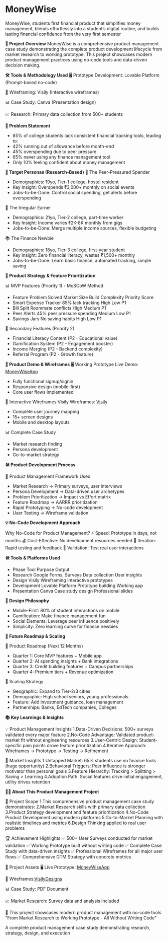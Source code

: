 # MoneyWise
MoneyWise, students first financial product that simplifies money management, blends effortlessly into a  student’s digital routine, and builds lasting financial confidence from the very first  semester

**🎯 Project Overview**
MoneyWise is a comprehensive product management case study demonstrating the complete product development lifecycle from market research to working prototype. This project showcases modern product management practices using no-code tools and data-driven decision making.

**🛠️ Tools & Methodology Used**
🖥️ Prototype Development: Lovable Platform (Prompt-based no-code)

📐 Wireframing: Visily (Interactive wireframes)

📊 Case Study: Canva (Presentation design)

📈 Research: Primary data collection from 500+ students

**🎯 Problem Statement**
- 85% of college students lack consistent financial tracking tools, leading to:
- 42% running out of allowance before month-end
- 45% overspending due to peer pressure
- 65% never using any finance management tool
- Only 10% feeling confident about money management

**👥 Target Personas (Research-Based)**
🎉 The Peer-Pressured Spender
- Demographics: 19yo, Tier-1 college, hostel resident
- Key Insight: Overspends ₹3,000+ monthly on social events
- Jobs-to-be-Done: Control social spending, get alerts before overspending

💼 The Irregular Earner
- Demographics: 21yo, Tier-2 college, part-time worker
- Key Insight: Income varies ₹2K-8K monthly from gigs
- Jobs-to-be-Done: Merge multiple income sources, flexible budgeting

📚 The Finance Newbie
- Demographics: 18yo, Tier-3 college, first-year student
- Key Insight: Zero financial literacy, wastes ₹1,500+ monthly
- Jobs-to-be-Done: Learn basic finance, automated tracking, simple saving

**🚀 Product Strategy & Feature Prioritization**

📊 MVP Features (Priority 1) - MoSCoW Method
- Feature	Problem Solved	Market Size	Build Complexity	Priority Score
- Smart Expense Tracker	85% lack tracking	High	Low	P1
- Bill Split	Roommate conflicts	High	Medium	P1
- Peer Alerts	45% peer pressure spending	Medium	Low	P1
- Savings Jars	No saving habits	High	Low	P1

🔮 Secondary Features (Priority 2)
- Financial Literacy Content (P2 - Educational value)
- Gamification System (P2 - Engagement booster)
- Income Merging (P2 - Backend complexity)
- Referral Program (P2 - Growth feature)

**📱 Product Demo & Wireframes**
🖥️ Working Prototype
Live Demo: [MoneyWiseApp](https://olive-coin-flow.lovable.app/)

- Fully functional signup/signin
- Responsive design (mobile-first)
- Core user flows implemented

📐 Interactive Wireframes
Visily Wireframes: [Visily](https://app.visily.ai/projects/e4ca3fed-9bc1-4464-ae29-dd77adbe2c69/boards/2116077) 

- Complete user journey mapping
- 15+ screen designs
- Mobile and desktop layouts

📊 Complete Case Study
- Market research finding
- Persona development
- Go-to-market strategy

**🛠️ Product Development Process**

🎯 Product Management Framework Used
- Market Research → Primary surveys, user interviews
- Persona Development → Data-driven user archetypes
- Problem Prioritization → Impact vs Effort matrix
- Feature Roadmap → AARRR prioritization
- Rapid Prototyping → No-code development
- User Testing → Wireframe validation

**💡 No-Code Development Approach**

Why No-Code for Product Management?
⚡ Speed: Prototype in days, not months
💰 Cost-Effective: No development resources needed
🔄 Iteration: Rapid testing and feedback
📱 Validation: Test real user interactions

**🛠️ Tools & Platforms Used**
- Phase	Tool	Purpose	Output
- Research	Google Forms, Surveys	Data collection	User insights
- Design	Visily	Wireframing	Interactive prototypes
- Development	Lovable Platform	Prototype building	Working app
- Presentation	Canva	Case study design	Professional slides

**🎨 Design Philosophy**

- Mobile-First: 80% of student interactions on mobile
- Gamification: Make finance management fun
- Social Elements: Leverage peer influence positively
- Simplicity: Zero learning curve for finance newbies

**🚀 Future Roadmap & Scaling**

🔮 Product Roadmap (Next 12 Months)
- Quarter 1: Core MVP features + Mobile app
- Quarter 2: AI spending insights + Bank integrations
- Quarter 3: Credit building features + Campus partnerships
- Quarter 4: Premium tiers + Revenue optimization

🌱 Scaling Strategy
- Geographic: Expand to Tier-2/3 cities
- Demographic: High school seniors, young professionals
- Feature: Add investment guidance, loan management
- Partnerships: Banks, EdTech companies, Colleges

**📚 Key Learnings & Insights**

💡 Product Management Insights
1.Data-Driven Decisions: 500+ surveys validated every major feature
2.No-Code Advantage: Validated product-market fit without engineering resources
3.User-Centric Design: Student-specific pain points drove feature prioritization
4.Iterative Approach: Wireframes → Prototype → Testing → Refinement

🎯 Market Insights
1.Untapped Market: 65% students use no finance tools (huge opportunity)
2.Behavioral Triggers: Peer influence is stronger motivator than personal goals
3.Feature Hierarchy: Tracking > Splitting > Saving > Learning
4.Adoption Path: Social features drive initial engagement, utility drives retention

**👨💼 About This Product Management Project**

🎯 Project Scope
1.This comprehensive product management case study demonstrates:
2.Market Research skills with primary data collection
3.Product Strategy development and feature prioritization
4.No-Code Product Development using modern platforms
5.Go-to-Market Planning with realistic timelines and metrics
6.Design Thinking applied to real user problems

🏆 Achievement Highlights
✅ 500+ User Surveys conducted for market validation
✅ Working Prototype built without writing code
✅ Complete Case Study with data-driven insights
✅ Professional Wireframes for all major user flows
✅ Comprehensive GTM Strategy with concrete metrics


📁 Project Assets
🖥️ Live Prototype: [MoneyWiseApp](https://olive-coin-flow.lovable.app/)

📐 Wireframes:[VisilyDesigns](https://app.visily.ai/projects/e4ca3fed-9bc1-4464-ae29-dd77adbe2c69/boards/2116077)

📊 Case Study: PDF Document

📈 Market Research: Survey data and analysis included

🌟 This project showcases modern product management with no-code tools
"From Market Research to Working Prototype - All Without Writing Code"

A complete product management case study demonstrating research, strategy, design, and execution
